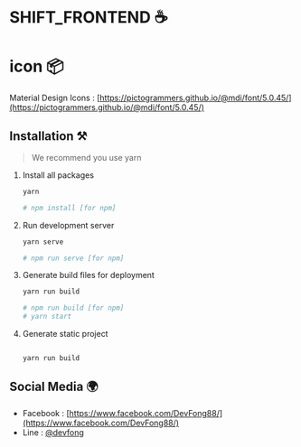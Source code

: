 # SHIFT_FRONTEND ☕

# icon 📦


Material Design Icons : [https://pictogrammers.github.io/@mdi/font/5.0.45/](https://pictogrammers.github.io/@mdi/font/5.0.45/)


## Installation ⚒️

> We recommend you use yarn

1. Install all packages

   ```bash
   yarn

   # npm install [for npm]
   ```

2. Run development server

   ```bash
   yarn serve

   # npm run serve [for npm]
   ```

3. Generate build files for deployment

   ```bash
   yarn run build

   # npm run build [for npm]
   # yarn start
   ```

4. Generate static project

   ```generate

   yarn run build

   ```


## Social Media 🌍

- Facebook : [https://www.facebook.com/DevFong88/](https://www.facebook.com/DevFong88/)
- Line : [@devfong ](@devfong)
